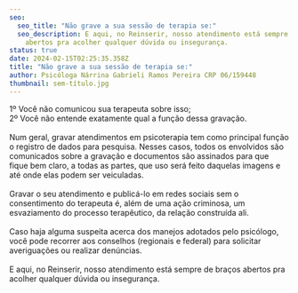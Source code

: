 ```yaml
---
seo:
  seo_title: "Não grave a sua sessão de terapia se:"
  seo_description: E aqui, no Reinserir, nosso atendimento está sempre de braços
    abertos pra acolher qualquer dúvida ou insegurança.
status: true
date: 2024-02-15T02:25:35.358Z
title: "Não grave a sua sessão de terapia se:"
author: Psicóloga Nárrina Gabrieli Ramos Pereira CRP 06/159448
thumbnail: sem-título.jpg
---
```

<!--StartFragment-->

1º Você não comunicou sua terapeuta sobre isso;\
2º Você não entende exatamente qual a função dessa gravação.\
\
Num geral, gravar atendimentos em psicoterapia tem como principal função o registro de dados para pesquisa. Nesses casos, todos os envolvidos são comunicados sobre a gravação e documentos são assinados para que fique bem claro, a todas as partes, que uso será feito daquelas imagens e até onde elas podem ser veiculadas.\
\
Gravar o seu atendimento e publicá-lo em redes sociais sem o consentimento do terapeuta é, além de uma ação criminosa, um esvaziamento do processo terapêutico, da relação construída ali.\
\
Caso haja alguma suspeita acerca dos manejos adotados pelo psicólogo, você pode recorrer aos conselhos (regionais e federal) para solicitar averiguações ou realizar denúncias.\
\
E aqui, no Reinserir, nosso atendimento está sempre de braços abertos pra acolher qualquer dúvida ou insegurança.

<!--EndFragment-->